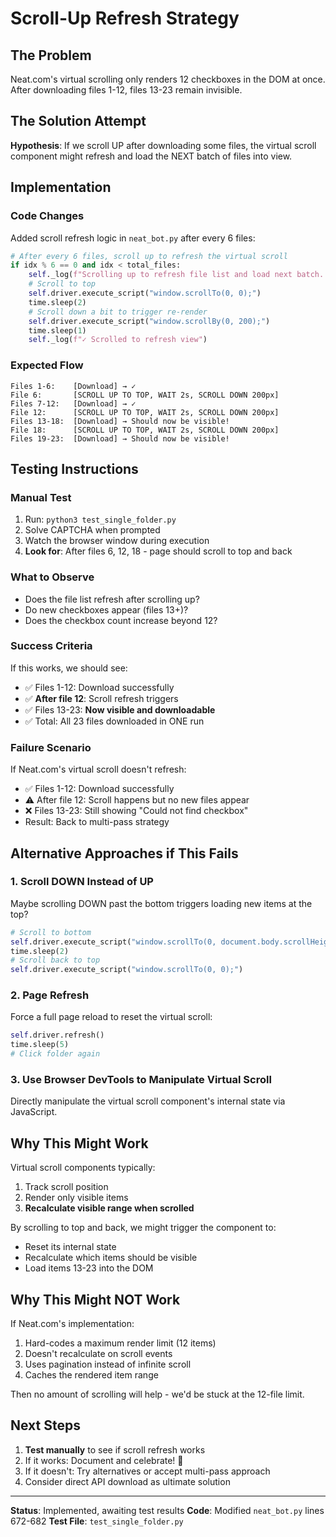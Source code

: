 # Scroll-Up Refresh Strategy

## The Problem
Neat.com's virtual scrolling only renders 12 checkboxes in the DOM at once. After downloading files 1-12, files 13-23 remain invisible.

## The Solution Attempt
**Hypothesis**: If we scroll UP after downloading some files, the virtual scroll component might refresh and load the NEXT batch of files into view.

## Implementation

### Code Changes
Added scroll refresh logic in `neat_bot.py` after every 6 files:

```python
# After every 6 files, scroll up to refresh the virtual scroll
if idx % 6 == 0 and idx < total_files:
    self._log(f"Scrolling up to refresh file list and load next batch...")
    # Scroll to top
    self.driver.execute_script("window.scrollTo(0, 0);")
    time.sleep(2)
    # Scroll down a bit to trigger re-render
    self.driver.execute_script("window.scrollBy(0, 200);")
    time.sleep(1)
    self._log(f"✓ Scrolled to refresh view")
```

### Expected Flow

```
Files 1-6:    [Download] → ✓
File 6:       [SCROLL UP TO TOP, WAIT 2s, SCROLL DOWN 200px]
Files 7-12:   [Download] → ✓
File 12:      [SCROLL UP TO TOP, WAIT 2s, SCROLL DOWN 200px]
Files 13-18:  [Download] → Should now be visible!
File 18:      [SCROLL UP TO TOP, WAIT 2s, SCROLL DOWN 200px]
Files 19-23:  [Download] → Should now be visible!
```

## Testing Instructions

### Manual Test
1. Run: `python3 test_single_folder.py`
2. Solve CAPTCHA when prompted
3. Watch the browser window during execution
4. **Look for**: After files 6, 12, 18 - page should scroll to top and back

### What to Observe
- Does the file list refresh after scrolling up?
- Do new checkboxes appear (files 13+)?
- Does the checkbox count increase beyond 12?

### Success Criteria
If this works, we should see:
- ✅ Files 1-12: Download successfully
- ✅ **After file 12**: Scroll refresh triggers
- ✅ Files 13-23: **Now visible and downloadable**
- ✅ Total: All 23 files downloaded in ONE run

### Failure Scenario
If Neat.com's virtual scroll doesn't refresh:
- ✅ Files 1-12: Download successfully
- ⚠️ After file 12: Scroll happens but no new files appear
- ❌ Files 13-23: Still showing "Could not find checkbox"
- Result: Back to multi-pass strategy

## Alternative Approaches if This Fails

### 1. Scroll DOWN Instead of UP
Maybe scrolling DOWN past the bottom triggers loading new items at the top?

```python
# Scroll to bottom
self.driver.execute_script("window.scrollTo(0, document.body.scrollHeight);")
time.sleep(2)
# Scroll back to top
self.driver.execute_script("window.scrollTo(0, 0);")
```

### 2. Page Refresh
Force a full page reload to reset the virtual scroll:

```python
self.driver.refresh()
time.sleep(5)
# Click folder again
```

### 3. Use Browser DevTools to Manipulate Virtual Scroll
Directly manipulate the virtual scroll component's internal state via JavaScript.

## Why This Might Work

Virtual scroll components typically:
1. Track scroll position
2. Render only visible items
3. **Recalculate visible range when scrolled**

By scrolling to top and back, we might trigger the component to:
- Reset its internal state
- Recalculate which items should be visible
- Load items 13-23 into the DOM

## Why This Might NOT Work

If Neat.com's implementation:
1. Hard-codes a maximum render limit (12 items)
2. Doesn't recalculate on scroll events
3. Uses pagination instead of infinite scroll
4. Caches the rendered item range

Then no amount of scrolling will help - we'd be stuck at the 12-file limit.

## Next Steps

1. **Test manually** to see if scroll refresh works
2. If it works: Document and celebrate! 🎉
3. If it doesn't: Try alternatives or accept multi-pass approach
4. Consider direct API download as ultimate solution

---

**Status**: Implemented, awaiting test results
**Code**: Modified `neat_bot.py` lines 672-682
**Test File**: `test_single_folder.py`
